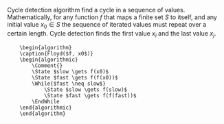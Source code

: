 Cycle detection algorithm find a cycle in a sequence of values. Mathematically, for any function $f$ that maps a finite set $S$ to itself, and any initial value $x_0\in S$ the sequence of iterated values must repeat over a certain length. Cycle detection finds the first value $x_i$ and the last value $x_j$.



```pseudo
	\begin{algorithm}
	\caption{Floyd($f, x0$)}
	\begin{algorithmic}
		\Comment{}
		\State $slow \gets f(x0)$
		\State $fast \gets f(f(x0))$
		\While{$fast \neq slow$}
			\State $slow \gets f(slow)$
			\State $fast \gets f(f(fast))$
        \EndWhile
	\end{algorithmic}
	\end{algorithm}
```
